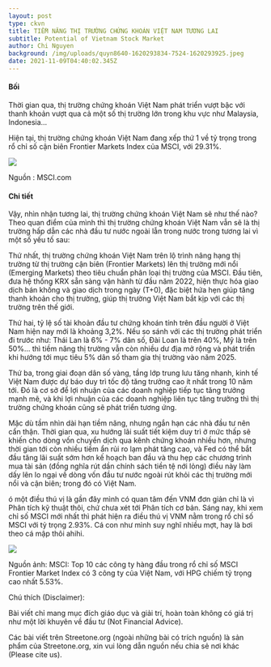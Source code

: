 ```yaml
---
layout: post
type: ckvn
title: TIỀM NĂNG THỊ TRƯỜNG CHỨNG KHOÁN VIỆT NAM TƯƠNG LAI
subtitle: Potential of Vietnam Stock Market
author: Chi Nguyen
background: /img/uploads/quyn8640-1620293834-7524-1620293925.jpeg
date: 2021-11-09T04:40:02.345Z
---
```

#### Bối 

Thời gian qua, thị trường chứng khoán Việt Nam phát triển vượt bậc với thanh khoản vượt qua cả một số thị trường lớn trong khu vực như Malaysia, Indonesia…

Hiện tại, thị trường chứng khoán Việt Nam đang xếp thứ 1 về tỷ trọng trong rổ chỉ số cận biên Frontier Markets Index của MSCI, với 29.31%. 

![](https://lh5.googleusercontent.com/ZVzHPTRVLianAmjqLhZPWVsZc_NbvfhUw-TvmoHnirvmjlfpl-E0Pi1zzfVENztpxRZqE10ygVZy2CzXNhyqv1YYEsPnLLcDLnzu5UB4kZJfrL12tSUtNliV1ZjjfxHZxg7KJO1Isjil8ZuuT8M)

Nguồn : MSCI.com

#### Chi tiết

Vậy, nhìn nhận tương lai, thị trường chứng khoán Việt Nam sẽ như thế nào? Theo quan điểm của mình thì thị trường chứng khoán Việt Nam vẫn sẽ là thị trường hấp dẫn các nhà đầu tư nước ngoài lẫn trong nước trong tương lai vì một số yếu tố sau:

Thứ nhất, thị trường chứng khoán Việt Nam trên lộ trình nâng hạng thị trường từ thị trường cận biên (Frontier Markets) lên thị trường mới nổi (Emerging Markets) theo tiêu chuẩn phân loại thị trường của MSCI. Đầu tiên, đưa hệ thống KRX sẵn sàng vận hành từ đầu năm 2022, hiện thực hóa giao dịch bán khống và giao dịch trong ngày (T+0), đặc biệt hứa hẹn giúp tăng thanh khoản cho thị trường, giúp thị trường Việt Nam bắt kịp với các thị trường trên thế giới. 

Thứ hai, tỷ lệ số tài khoản đầu tư chứng khoán tính trên đầu người ở Việt Nam hiện nay mới là khoảng 3,2%. Nếu so sánh với các thị trường phát triển đi trước như: Thái Lan là 6% - 7% dân số, Đài Loan là trên 40%, Mỹ là trên 50%… thì tiềm năng thị trường vẫn còn nhiều dư địa mở rộng và phát triển khi hướng tới mục tiêu 5% dân số tham gia thị trường vào năm 2025.

Thứ ba, trong giai đoạn dân số vàng, tầng lớp trung lưu tăng nhanh, kinh tế Việt Nam được dự báo duy trì tốc độ tăng trưởng cao ít nhất trong 10 năm tới. Đó là cơ sở để lợi nhuận của các doanh nghiệp tiếp tục tăng trưởng mạnh mẽ, và khi lợi nhuận của các doanh nghiệp liên tục tăng trưởng thì thị trường chứng khoán cũng sẽ phát triển tương ứng.

Mặc dù tầm nhìn dài hạn tiềm năng, nhưng ngắn hạn các nhà đầu tư nên cẩn thận. Thời gian qua, xu hướng lãi suất tiết kiệm duy trì ở mức thấp sẽ khiến cho dòng vốn chuyển dịch qua kênh chứng khoán nhiều hơn, nhưng thời gian tới còn nhiều tiềm ẩn rủi ro lạm phát tăng cao, và Fed có thể bắt đầu tăng lãi suất sớm hơn kế hoạch ban đầu và thu hẹp các chương trình mua tài sản (đồng nghĩa rút dần chính sách tiền tệ nới lỏng) điều này làm dấy lên lo ngại về dòng vốn đầu tư nước ngoài rút khỏi các thị trường mới nổi và cận biên; trong đó có Việt Nam.

ó một điều thú vị là gần đây mình có quan tâm đến VNM đơn giản chỉ là vì Phân tích kỹ thuật thôi, chứ chưa xét tới Phân tích cơ bản. Sáng nay, khi xem chỉ số MSCI mới nhất thì phát hiện ra điều thú vị VNM nằm trong rổ chỉ số MSCI với tỷ trọng 2.93%. Cá con như mình suy nghĩ nhiều mợt, hay là bơi theo cá mập thôi ahihi.

![](https://lh6.googleusercontent.com/hsSuPSRBH6VJzZMqONaKDGraZv6fc4nztJ7j7Q7EoqAj3aVo8b354FJhbBi70Pt92_qDMDIdkavrY0TALrh_1zyS5sxcyNchGIJWXuEQY5en-erJ-KP1SDY85CNOERpZEOPvSuOrLwCXan5YncY)

Nguồn ảnh: MSCI: Top 10 các công ty hàng đầu trong rổ chỉ số MSCI Frontier Market Index có 3 công ty của Việt Nam, với HPG chiếm tỷ trọng cao nhất 5.53%.


Chú thích (Disclaimer):

Bài viết chỉ mang mục đích giáo dục và giải trí, hoàn toàn không có giá trị như một lời khuyên về đầu tư (Not Financial Advice).

Các bài viết trên Streetone.org (ngoài những bài có trích nguồn) là sản phẩm của Streetone.org, xin vui lòng dẫn nguồn nếu chia sẻ nơi khác (Please cite us).